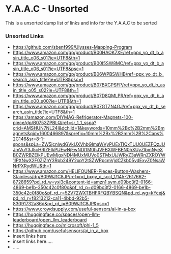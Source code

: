 <!-- ================================================================================ -->

# Y.A.A.C - Unsorted

This is a unsorted dump list of links and info for the Y.A.A.C to be sorted

<!-- ============================================================ -->

### Unsorted Links

* https://github.com/sbenf999/Ulysses-Mapping-Program
* https://www.amazon.com/gp/product/B00HAOK7XE/ref=ppx_yo_dt_b_asin_title_o06_s01?ie=UTF8&th=1
* https://www.amazon.com/gp/product/B00I5SW8MC/ref=ppx_yo_dt_b_asin_title_o06_s01?ie=UTF8&psc=1
* https://www.amazon.com/gp/product/B06WPBSWHB/ref=ppx_yo_dt_b_search_asin_title?ie=UTF8&psc=1
* https://www.amazon.com/gp/product/B07BXGPSFP/ref=ppx_yo_dt_b_asin_title_o05_s02?ie=UTF8&th=1
* https://www.amazon.com/gp/product/B07D8QMLPR/ref=ppx_yo_dt_b_asin_title_o00_s00?ie=UTF8&th=1
* https://www.amazon.com/gp/product/B07GTZN4GJ/ref=ppx_yo_dt_b_search_asin_title?ie=UTF8&th=1
* https://amazon.com/DIYMAG-Refrigerator-Magnets-100-piece/dp/B0753ZPBLQ/ref=sr_1_1_sspa?crid=AMSHUN7NL24I&dchild=1&keywords=10mm%2Bx%2B2mm%2Bmagnets&qid=1600466897&sprefix=10mm%2Bx%2B2mm%2B%2Caps%2C146&sr=8-1-spons&spLa=ZW5jcnlwdGVkUXVhbGlmaWVyPUExTlQxTUU0UEZFQzJUJmVuY3J5cHRlZElkPUEwNjEwNDI1M0hJVFBXWFBEN0hXUyZlbmNyeXB0ZWRBZElkPUEwMjgxNDI4MUxMUVo0STMxUjJWRyZ3aWRnZXROYW1lPXNwX2F0ZiZhY3Rpb249Y2xpY2tSZWRpcmVjdCZkb05vdExvZ0NsaWNrPXRydWU&th=1
* https://www.amazon.com/HELIFOUNER-Pieces-Button-Washers-Stainless/dp/B09WJ1C8JP/ref=pd_bxgy_d_sccl_1/145-2617662-8728659?pd_rd_w=yxi3c&content-id=amzn1.sym.d09bc3f2-0166-4869-be1b-350c42c0f80c&pf_rd_p=d09bc3f2-0166-4869-be1b-350c42c0f80c&pf_rd_r=52V72WXTBHFRFQBYBSQN&pd_rd_wg=kYcej&pd_rd_r=f8213212-ca11-4bbd-92b5-83091732a86d&pd_rd_i=B09WJ1C8JP&psc=1
* https://www.crowdsupply.com/useful-sensors/ai-in-a-box
* https://huggingface.co/spaces/open-llm-leaderboard/open_llm_leaderboard
* https://huggingface.co/microsoft/phi-1_5
* https://github.com/usefulsensors/ai_in_a_box
* insert links here
* insert links here.....
* .....

<!-- ================================================================================ -->
